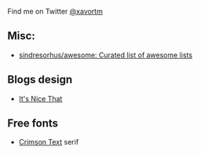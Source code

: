 Find me on Twitter [@xavortm](https://twitter.com/xavortm)

## Misc:
* [sindresorhus/awesome: Curated list of awesome lists](https://github.com/sindresorhus/awesome)

## Blogs design
* [It's Nice That](https://www.itsnicethat.com/)

## Free fonts
* [Crimson Text](https://fonts.google.com/specimen/Crimson+Text) serif
